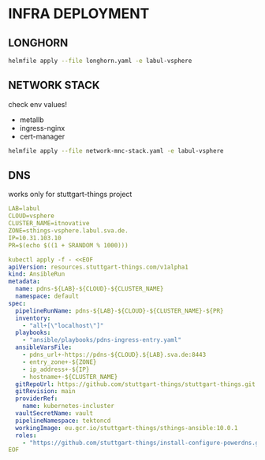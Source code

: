 # INFRA DEPLOYMENT

## LONGHORN

```bash
helmfile apply --file longhorn.yaml -e labul-vsphere
```

## NETWORK STACK

check env values!

* metallb
* ingress-nginx
* cert-manager

```bash
helmfile apply --file network-mnc-stack.yaml -e labul-vsphere
```

## DNS

works only for stuttgart-things project

```yaml
LAB=labul
CLOUD=vsphere
CLUSTER_NAME=itnovative
ZONE=sthings-vsphere.labul.sva.de.
IP=10.31.103.10
PR=$(echo $((1 + SRANDOM % 1000)))

kubectl apply -f - <<EOF
apiVersion: resources.stuttgart-things.com/v1alpha1
kind: AnsibleRun
metadata:
  name: pdns-${LAB}-${CLOUD}-${CLUSTER_NAME}
  namespace: default
spec:
  pipelineRunName: pdns-${LAB}-${CLOUD}-${CLUSTER_NAME}-${PR}
  inventory:
    - "all+[\"localhost\"]"
  playbooks:
    - "ansible/playbooks/pdns-ingress-entry.yaml"
  ansibleVarsFile:
    - pdns_url+-https://pdns-${CLOUD}.${LAB}.sva.de:8443
    - entry_zone+-${ZONE}
    - ip_address+-${IP}
    - hostname+-${CLUSTER_NAME}
  gitRepoUrl: https://github.com/stuttgart-things/stuttgart-things.git
  gitRevision: main
  providerRef:
    name: kubernetes-incluster
  vaultSecretName: vault
  pipelineNamespace: tektoncd
  workingImage: eu.gcr.io/stuttgart-things/sthings-ansible:10.0.1
  roles:
    - "https://github.com/stuttgart-things/install-configure-powerdns.git"
EOF
```